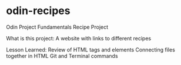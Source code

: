# odin-recipes
Odin Project Fundamentals Recipe Project

What is this project:
A website with links to different recipes

Lesson Learned:
Review of HTML tags and elements
Connecting files together in HTML
Git and Terminal commands

